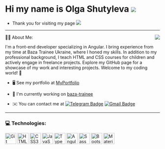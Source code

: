 
# Hi my name is Olga Shutyleva ![](https://images-wixmp-ed30a86b8c4ca887773594c2.wixmp.com/f/f12d5eb3-e3fa-4ac6-9871-dbabb66ec9ae/dc0shxf-1b3bee99-6592-4037-b043-74827eedcb23.gif?token=eyJ0eXAiOiJKV1QiLCJhbGciOiJIUzI1NiJ9.eyJzdWIiOiJ1cm46YXBwOjdlMGQxODg5ODIyNjQzNzNhNWYwZDQxNWVhMGQyNmUwIiwiaXNzIjoidXJuOmFwcDo3ZTBkMTg4OTgyMjY0MzczYTVmMGQ0MTVlYTBkMjZlMCIsIm9iaiI6W1t7InBhdGgiOiJcL2ZcL2YxMmQ1ZWIzLWUzZmEtNGFjNi05ODcxLWRiYWJiNjZlYzlhZVwvZGMwc2h4Zi0xYjNiZWU5OS02NTkyLTQwMzctYjA0My03NDgyN2VlZGNiMjMuZ2lmIn1dXSwiYXVkIjpbInVybjpzZXJ2aWNlOmZpbGUuZG93bmxvYWQiXX0.v76y_YYtT5lTvyqlFJn_ssJMIVlyECQ-2Knr8myqMJM)


* Thank you for visiting my page
![](https://images-wixmp-ed30a86b8c4ca887773594c2.wixmp.com/f/307507a5-3676-456b-8cf6-c37950666624/dby13uw-85631bc3-eeef-48a5-927b-4b5b47414ec1.gif?token=eyJ0eXAiOiJKV1QiLCJhbGciOiJIUzI1NiJ9.eyJzdWIiOiJ1cm46YXBwOjdlMGQxODg5ODIyNjQzNzNhNWYwZDQxNWVhMGQyNmUwIiwiaXNzIjoidXJuOmFwcDo3ZTBkMTg4OTgyMjY0MzczYTVmMGQ0MTVlYTBkMjZlMCIsIm9iaiI6W1t7InBhdGgiOiJcL2ZcLzMwNzUwN2E1LTM2NzYtNDU2Yi04Y2Y2LWMzNzk1MDY2NjYyNFwvZGJ5MTN1dy04NTYzMWJjMy1lZWVmLTQ4YTUtOTI3Yi00YjViNDc0MTRlYzEuZ2lmIn1dXSwiYXVkIjpbInVybjpzZXJ2aWNlOmZpbGUuZG93bmxvYWQiXX0.g4qjrpb2VpurCgKEok-9mfx0AQnRZ4iktNy-cxOEr7A)

---

<img align="right" src="https://media1.giphy.com/media/13HgwGsXF0aiGY/giphy.gif" />

👨‍💻 About Me:

I'm a front-end developer specializing in Angular. I bring experience from my time at Baza Trainee Ukraine, where I honed my skills. In addition to my professional background, I teach HTML and CSS courses for children and actively engage in freelance projects. Explore my GitHub page for a showcase of my work and interesting projects. Welcome to my coding world! 🚀

* 🖥️  See my portfolio at [MyPortfolio](http://shytuleva24.github.io/angular/)

* 🚀  I'm currently working on [baza-trainee](http://baza-trainee.github.io/1001-songs-frontend/#/)
  
* ✉️  You can contact me at [![Telegram Badge](https://img.shields.io/badge/-olga_shutyleva-blue?style=flat&logo=Telegram&logoColor=white)](https://t.me/olga_shutyleva) [![Gmail Badge](https://img.shields.io/badge/-Gmail-red?style=flat&logo=Gmail&logoColor=white)](mailto:shytuleva@gmail.com)

---

### 💻 Technologies:

<p align="left">
  <a href="https://git-scm.com/" target="_blank" rel="noreferrer"><img src="https://raw.githubusercontent.com/danielcranney/readme-generator/main/public/icons/skills/git-colored.svg" width="36" height="36" alt="Git" /></a>  
  <a href="https://developer.mozilla.org/en-US/docs/Glossary/HTML5" target="_blank" rel="noreferrer"><img src="https://raw.githubusercontent.com/danielcranney/readme-generator/main/public/icons/skills/html5-colored.svg" width="36" height="36" alt="HTML5" /></a>  
  <a href="https://www.w3.org/TR/CSS/#css" target="_blank" rel="noreferrer"><img src="https://raw.githubusercontent.com/danielcranney/readme-generator/main/public/icons/skills/css3-colored.svg" width="36" height="36" alt="CSS3" /></a>  
  <a href="https://developer.mozilla.org/en-US/docs/Web/JavaScript" target="_blank" rel="noreferrer"><img src="https://raw.githubusercontent.com/danielcranney/readme-generator/main/public/icons/skills/javascript-colored.svg" width="36" height="36" alt="JavaScript" /></a>  
  <a href="https://www.typescriptlang.org/" target="_blank" rel="noreferrer"><img src="https://raw.githubusercontent.com/danielcranney/readme-generator/main/public/icons/skills/typescript-colored.svg" width="36" height="36" alt="TypeScript" /></a>  
  <a href="https://angular.io/" target="_blank" rel="noreferrer"><img src="https://raw.githubusercontent.com/danielcranney/readme-generator/main/public/icons/skills/angularjs-colored.svg" width="36" height="36" alt="Angular" /></a> 
  <a href="https://sass-lang.com/" target="_blank" rel="noreferrer"><img src="https://raw.githubusercontent.com/danielcranney/readme-generator/main/public/icons/skills/sass-colored.svg" width="36" height="36" alt="Sass" /></a>  
  <a href="https://getbootstrap.com/" target="_blank" rel="noreferrer"><img src="https://raw.githubusercontent.com/danielcranney/readme-generator/main/public/icons/skills/bootstrap-colored.svg" width="36" height="36" alt="Bootstrap" /></a>  
  <a href="https://mui.com/" target="_blank" rel="noreferrer"><img src="https://raw.githubusercontent.com/danielcranney/readme-generator/main/public/icons/skills/materialui-colored.svg" width="36" height="36" alt="Material UI" /></a>
</p>
